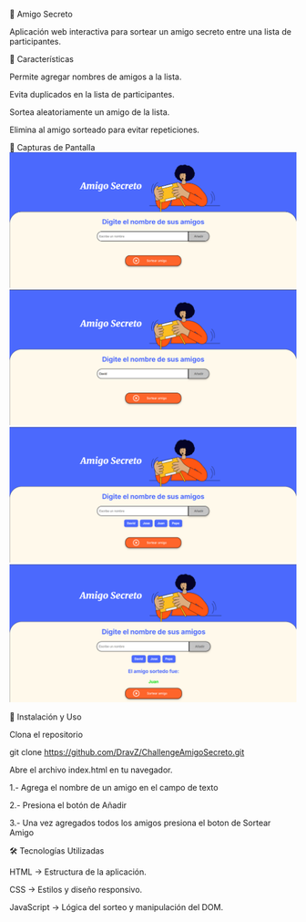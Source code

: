 🎁 Amigo Secreto

Aplicación web interactiva para sortear un amigo secreto entre una lista de participantes.

🚀 Características

Permite agregar nombres de amigos a la lista.

Evita duplicados en la lista de participantes.

Sortea aleatoriamente un amigo de la lista.

Elimina al amigo sorteado para evitar repeticiones.

📸 Capturas de Pantalla
![Preview de la Aplicacion](./app-prev/preview.png)
![Agregando un Amigo](./app-prev/adding-friend.png)
![Lista de Amigos](./app-prev/list-friends.png)
![Sorteando un Amigo](./app-prev/result.png)



📜 Instalación y Uso

Clona el repositorio

git clone https://github.com/DravZ/ChallengeAmigoSecreto.git

Abre el archivo index.html en tu navegador.

1.- Agrega el nombre de un amigo en el campo de texto

2.- Presiona el botón de Añadir

3.- Una vez agregados todos los amigos presiona el boton de Sortear Amigo

🛠️ Tecnologías Utilizadas

HTML → Estructura de la aplicación.

CSS → Estilos y diseño responsivo.

JavaScript → Lógica del sorteo y manipulación del DOM.
